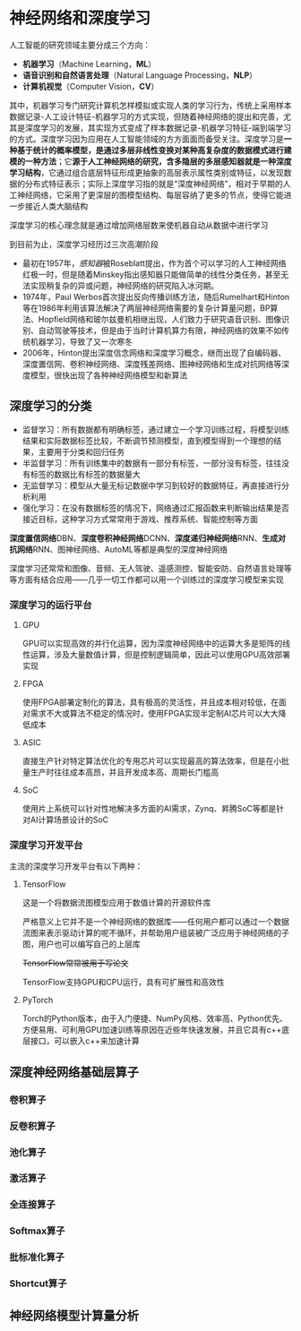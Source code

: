 # 神经网络和深度学习

人工智能的研究领域主要分成三个方向：

* **机器学习**（Machine Learning，**ML**）
* **语音识别和自然语言处理**（Natural Language Processing，**NLP**）
* **计算机视觉**（Computer Vision，**CV**）

其中，机器学习专门研究计算机怎样模拟或实现人类的学习行为，传统上采用样本数据记录-人工设计特征-机器学习的方式实现，但随着神经网络的提出和完善，尤其是深度学习的发展，其实现方式变成了样本数据记录-机器学习特征-端到端学习的方式。深度学习因为应用在人工智能领域的方方面面而备受关注。深度学习是**一种基于统计的概率模型，是通过多层非线性变换对某种高复杂度的数据模式进行建模的一种方法**；它**源于人工神经网络的研究，含多隐层的多层感知器就是一种深度学习结构**，它通过组合底层特征形成更抽象的高层表示属性类别或特征，以发现数据的分布式特征表示；实际上深度学习指的就是“深度神经网络”，相对于早期的人工神经网络，它采用了更深层的图模型结构、每层容纳了更多的节点，使得它能进一步接近人类大脑结构

深度学习的核心理念就是通过增加网络层数来使机器自动从数据中进行学习

到目前为止，深度学习经历过三次高潮阶段

* 最初在1957年，*感知器*被Roseblatt提出，作为首个可以学习的人工神经网络红极一时，但是随着Minskey指出感知器只能做简单的线性分类任务，甚至无法实现稍复杂的异或问题，神经网络的研究陷入冰河期。
* 1974年，Paul Werbos首次提出反向传播训练方法，随后Rumelhart和Hinton等在1986年利用该算法解决了两层神经网络需要的复杂计算量问题，BP算法、Hopfield网络和玻尔兹曼机相继出现，人们致力于研究语音识别、图像识别、自动驾驶等技术，但是由于当时计算机算力有限，神经网络的效果不如传统机器学习，导致了又一次寒冬
* 2006年，Hinton提出深度信念网络和深度学习概念，继而出现了自编码器、深度置信网、卷积神经网络、深度残差网络、图神经网络和生成对抗网络等深度模型，很快出现了各种神经网络模型和新算法

## 深度学习的分类

* 监督学习：所有数据都有明确标签，通过建立一个学习训练过程，将模型训练结果和实际数据标签比较，不断调节预测模型，直到模型得到一个理想的结果，主要用于分类和回归任务
* 半监督学习：所有训练集中的数据有一部分有标签，一部分没有标签，往往没有标签的数据比有标签的数据量大
* 无监督学习：模型从大量无标记数据中学习到较好的数据特征，再直接进行分析利用
* 强化学习：在没有数据标签的情况下，网络通过汇报函数来判断输出结果是否接近目标，这种学习方式常常用于游戏、推荐系统、智能控制等方面

**深度置信网络**DBN、**深度卷积神经网络**DCNN、**深度递归神经网络**RNN、**生成对抗网络**RNN、图神经网络、AutoML等都是典型的深度神经网络

深度学习还常常和图像、音频、无人驾驶、遥感测控、智能安防、自然语言处理等等方面有结合应用——几乎一切工作都可以用一个训练过的深度学习模型来实现

### 深度学习的运行平台

1. GPU

    GPU可以实现高效的并行化运算，因为深度神经网络中的运算大多是矩阵的线性运算，涉及大量数值计算，但是控制逻辑简单，因此可以使用GPU高效部署实现

2. FPGA

    使用FPGA部署定制化的算法，具有极高的灵活性，并且成本相对较低，在面对需求不大或算法不稳定的情况时，使用FPGA实现半定制AI芯片可以大大降低成本

3. ASIC

    直接生产针对特定算法优化的专用芯片可以实现最高的算法效率，但是在小批量生产时往往成本高昂，并且开发成本高、周期长门槛高

4. SoC

    使用片上系统可以针对性地解决多方面的AI需求，Zynq、昇腾SoC等都是针对AI计算场景设计的SoC

### 深度学习开发平台

主流的深度学习开发平台有以下两种：

1. TensorFlow

    这是一个将数据流图模型应用于数值计算的开源软件库

    严格意义上它并不是一个神经网络的数据库——任何用户都可以通过一个数据流图来表示驱动计算的呢不循环，并帮助用户组装被广泛应用于神经网络的子图，用户也可以编写自己的上层库

    ~~TensorFlow常常被用于写论文~~

    TensorFlow支持GPU和CPU运行，具有可扩展性和高效性

2. PyTorch

    Torch的Python版本，由于入门便捷、NumPy风格、效率高、Python优先、方便易用、可利用GPU加速训练等原因在近些年快速发展，并且它具有c++底层接口，可以嵌入c++来加速计算

## 深度神经网络基础层算子



### 卷积算子







### 反卷积算子









### 池化算子







### 激活算子







### 全连接算子









### Softmax算子











### 批标准化算子









### Shortcut算子













## 神经网络模型计算量分析









